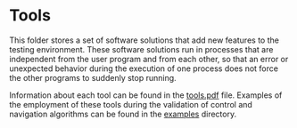 # Tools

This folder stores a set of software solutions that add new features to the testing environment. These software solutions run in processes that are independent from the user program and from each other, so that an error or unexpected behavior during the execution of one process does not force the other programs to suddenly stop running.

Information about each tool can be found in the [tools.pdf]() file. Examples of the employment of these tools during the validation of control and navigation algorithms can be found in the [examples]() directory.
